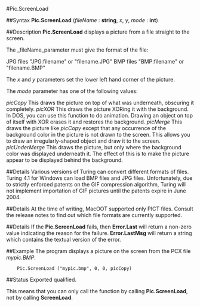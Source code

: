 
#Pic.ScreenLoad

##Syntax
**Pic.ScreenLoad** (_fileName_ : **string**, _x_, _y_, _mode_ : **int**)


##Description
**Pic.ScreenLoad** displays a picture from a file straight to the screen.

The _fileName_parameter must give the format of the file:


JPG files   "JPG:filename" or "filename.JPG"
BMP files   "BMP:filename" or "filename.BMP"


The _x_ and _y_ parameters set the lower left hand corner of the picture.

The _mode_ parameter has one of the following values:


_picCopy_   This draws the picture on top of what was underneath, obscuring it completely.
_picXOR_   This draws the picture XORing it with the background. In DOS, you can use this function to do animation. Drawing an object on top of itself with XOR erases it and restores the background.
_picMerge_   This draws the picture like _picCopy_ except that any occurrence of the background color in the picture is not drawn to the screen. This allows you to draw an irregularly-shaped object and draw it to the screen.
_picUnderMerge_   This draws the picture, but only where the background color was displayed underneath it. The effect of this is to make the picture appear to be displayed behind the background.



##Details
Various versions of Turing can convert different formats of files. Turing 4.1 for Windows can load BMP files and JPG files. Unfortunately, due to strictly enforced patents on the GIF compression algorithm, Turing will not implement importation of GIF pictures until the patents expire in June 2004.


##Details
At the time of writing, MacOOT supported only PICT files. Consult the release notes to find out which file formats are currently supported.


##Details
If the **Pic.ScreenLoad** fails, then **Error.Last** will return a non-zero value indicating the reason for the failure. **Error.LastMsg** will return a string which contains the textual version of the error.


##Example
The program displays a picture on the screen from the PCX file _mypic.BMP_.

        Pic.ScreenLoad ("mypic.bmp", 0, 0, picCopy)
##Status
Exported qualified.

This means that you can only call the function by calling **Pic.ScreenLoad**, not by calling **ScreenLoad**.

